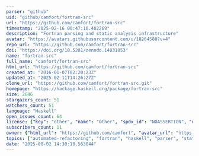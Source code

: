 ```yaml
---
parser: "github"
uid: "github/camfort/fortran-src"
url: "https://github.com/camfort/fortran-src"
timestamp: "2025-02-16 00:47:16.482269"
description: "Fortran parsing and static analysis infrastructure"
avatar: "https://avatars.githubusercontent.com/u/18264580?v=4"
repo_url: "https://github.com/camfort/fortran-src"
doi: "https://doi.org/10.5281/zenodo.14831853"
name: "fortran-src"
full_name: "camfort/fortran-src"
html_url: "https://github.com/camfort/fortran-src"
created_at: "2016-01-07T02:20:23Z"
updated_at: "2025-02-11T14:26:27Z"
clone_url: "https://github.com/camfort/fortran-src.git"
homepage: "https://hackage.haskell.org/package/fortran-src"
size: 2646
stargazers_count: 51
watchers_count: 51
language: "Haskell"
open_issues_count: 64
license: {"key": "other", "name": "Other", "spdx_id": "NOASSERTION", "url": null, "node_id": "MDc6TGljZW5zZTA="}
subscribers_count: 11
owner: {"html_url": "https://github.com/camfort", "avatar_url": "https://avatars.githubusercontent.com/u/18264580?v=4", "login": "camfort", "type": "Organization"}
topics: ["automated-refactoring", "fortran", "haskell", "parser", "static-analysis"]
date: "2025-08-02 14:30:18.563044"
---
```

